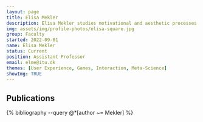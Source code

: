 ```yaml
---
layout: page
title: Elisa Mekler
description: Elisa Mekler studies motivational and aesthetic processes underlying human-computer interaction, in particular in the context of games. Besides empirical studies, Elisa’s work also concerns the role of theory in research and design practice, as well as how HCI adapts knowledge from other disciplines.
img: assets/img/profile-photos/elisa-square.jpg
group: Faculty
started: 2022-09-01
name: Elisa Mekler
status: Current
position: Assistant Professor
email: elme@itu.dk
themes: [User Experience, Games, Interaction, Meta-Science]
showImg: TRUE
---
```


Publications
----------
<div class="publications">
  {% bibliography --query @*[author ~= Mekler] %}
</div>

